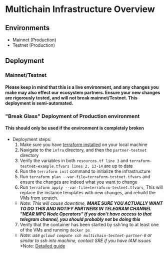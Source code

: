 # Multichain Infrastructure Overview

## Environments

- Mainnet (Production)
- Testnet (Production)

## Deployment

### Mainnet/Testnet
#### Please keep in mind that this is a live environment, and any changes you make may also effect our ecosystem partners. Ensure your new changes are rigorously tested, and will not break mainnet/Testnet. This deployment is semi-automated.
### "Break Glass" Deployment of Production environment
#### **This should only be used if the environment is completely broken**
  - Deployment steps:
    1. Make sure you have [terraform installed](https://developer.hashicorp.com/terraform/install) on your local machine
    2. Navigate to the `infra` directory, and then the `partner-testnet` directory
    3. Verify the variables in both `resources.tf line 3` and `terraform-testnet-example.tfvars lines 2, 13-14` are up to date
    4. Run the `terraform init` command to initialize the infrastructure
    5. Run `terraform plan --var-file=terraform-testnet.tfvars` and ensure the changes are indeed what you want to change
    6. Run `terraform apply --var-file=terraform-testnet.tfvars`, This will replace the instance templates with new changes, and rebuild the VMs from scratch.
      - *Note: This will cause downtime, **MAKE SURE YOU ACTUALLY WANT TO DO THIS AND NOTIFY PARTNERS IN TELEGRAM CHANNEL "NEAR MPC Node Operators" If you don't have access to that telegram channel, you should probably not be doing this***
    7. Verify that the container has been started by ssh'ing to at least one of the VMs and running `docker ps`
    - *Note: use ```gcloud compute ssh multichain-testnet-partner-0``` or similar to ssh into machine, contact SRE if you have IAM issues*
*Note: [Detailed guide](https://docs.google.com/document/d/1trjDL1oP57lHN9ZdhIbSSpxKMWwUmiBUyri4XKlHiHE/edit?usp=sharing)